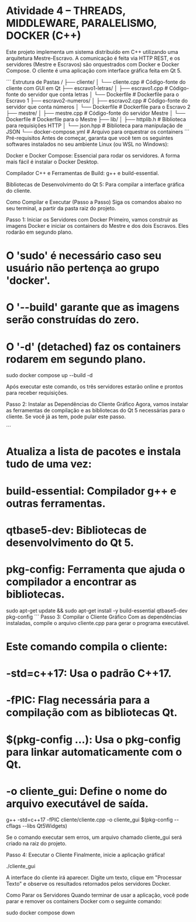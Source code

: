 # Atividade 4 – THREADS, MIDDLEWARE, PARALELISMO, DOCKER (C++)
Este projeto implementa um sistema distribuído em C++ utilizando uma arquitetura Mestre-Escravo. A comunicação é feita via HTTP REST, e os servidores (Mestre e Escravos) são orquestrados com Docker e Docker Compose. O cliente é uma aplicação com interface gráfica feita em Qt 5.

´´´
Estrutura de Pastas
/
├── cliente/
│   └── cliente.cpp             # Código-fonte do cliente com GUI em Qt
├── escravo1-letras/
│   ├── escravo1.cpp            # Código-fonte do servidor que conta letras
│   └── Dockerfile              # Dockerfile para o Escravo 1
├── escravo2-numeros/
│   ├── escravo2.cpp            # Código-fonte do servidor que conta números
│   └── Dockerfile              # Dockerfile para o Escravo 2
├── mestre/
│   ├── mestre.cpp              # Código-fonte do servidor Mestre
│   └── Dockerfile              # Dockerfile para o Mestre
├── lib/
│   ├── httplib.h               # Biblioteca para requisições HTTP
│   └── json.hpp                # Biblioteca para manipulação de JSON
└── docker-compose.yml          # Arquivo para orquestrar os containers
´´´
Pré-requisitos
Antes de começar, garanta que você tem os seguintes softwares instalados no seu ambiente Linux (ou WSL no Windows):

Docker e Docker Compose: Essencial para rodar os servidores. A forma mais fácil é instalar o Docker Desktop.

Compilador C++ e Ferramentas de Build: g++ e build-essential.

Bibliotecas de Desenvolvimento do Qt 5: Para compilar a interface gráfica do cliente.

Como Compilar e Executar (Passo a Passo)
Siga os comandos abaixo no seu terminal, a partir da pasta raiz do projeto.

Passo 1: Iniciar os Servidores com Docker
Primeiro, vamos construir as imagens Docker e iniciar os containers do Mestre e dos dois Escravos. Eles rodarão em segundo plano.

# O 'sudo' é necessário caso seu usuário não pertença ao grupo 'docker'.
# O '--build' garante que as imagens serão construídas do zero.
# O '-d' (detached) faz os containers rodarem em segundo plano.

sudo docker compose up --build -d

Após executar este comando, os três servidores estarão online e prontos para receber requisições.

Passo 2: Instalar as Dependências do Cliente Gráfico
Agora, vamos instalar as ferramentas de compilação e as bibliotecas do Qt 5 necessárias para o cliente. Se você já as tem, pode pular este passo.

´´´
# Atualiza a lista de pacotes e instala tudo de uma vez:
# build-essential: Compilador g++ e outras ferramentas.
# qtbase5-dev: Bibliotecas de desenvolvimento do Qt 5.
# pkg-config: Ferramenta que ajuda o compilador a encontrar as bibliotecas.

sudo apt-get update && sudo apt-get install -y build-essential qtbase5-dev pkg-config
´´´
Passo 3: Compilar o Cliente Gráfico
Com as dependências instaladas, compile o arquivo cliente.cpp para gerar o programa executável.

# Este comando compila o cliente:
# -std=c++17: Usa o padrão C++17.
# -fPIC: Flag necessária para a compilação com as bibliotecas Qt.
# $(pkg-config ...): Usa o pkg-config para linkar automaticamente com o Qt.
# -o cliente_gui: Define o nome do arquivo executável de saída.

g++ -std=c++17 -fPIC cliente/cliente.cpp -o cliente_gui $(pkg-config --cflags --libs Qt5Widgets)

Se o comando executar sem erros, um arquivo chamado cliente_gui será criado na raiz do projeto.

Passo 4: Executar o Cliente
Finalmente, inicie a aplicação gráfica!

./cliente_gui

A interface do cliente irá aparecer. Digite um texto, clique em "Processar Texto" e observe os resultados retornados pelos servidores Docker.

Como Parar os Servidores
Quando terminar de usar a aplicação, você pode parar e remover os containers Docker com o seguinte comando:

sudo docker compose down
